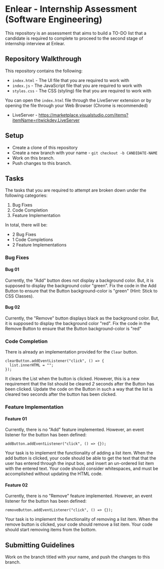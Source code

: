 # Enlear - Internship Assessment (Software Engineering)

This repository is an assessment that aims to build a TO-DO list that a candidate is required to complete to proceed to the second stage of internship interview at Enlear.

## Repository Walkthrough

This repository contains the following:

- `index.html` - The UI file that you are required to work with
- `index.js` - The JavaScript file that you are required to work with
- `styles.css` - The CSS (styling) file that you are required to work with

You can open the `index.html` file through the LiveServer extension or by opening the file through your Web Browser (Chrome is recommended)

- LiveServer - https://marketplace.visualstudio.com/items?itemName=ritwickdey.LiveServer

## Setup 

- Create a clone of this repository
- Create a new branch with your name - `git checkout -b CANDIDATE-NAME`
- Work on this branch.
- Push changes to this branch.

## Tasks

The tasks that you are required to attempt are broken down under the following categories:

1. Bug Fixes
2. Code Completion
3. Feature Implementation

In total, there will be:

- 2 Bug Fixes
- 1 Code Completions
- 2 Feature Implementations

### Bug Fixes

#### Bug 01

Currently, the "Add" button does not display a background color. But, it is supposed to display the background color "green". Fix the code in the Add Button to ensure that the Button background-color is "green" (Hint: Stick to CSS Classes).

#### Bug 02

Currently, the "Remove" button displays black as the background color. But, it is supposed to display the background color "red". Fix the code in the Remove Button to ensure that the Button background-color is "red"

### Code Completion

There is already an implementation provided for the `Clear` button.

```
clearButton.addEventListener("click", () => {
  list.innerHTML = "";
});

```

It clears the List when the button is clicked. However, this is a new requirement that the list should be cleared _2_ seconds after the Button has been clicked. Update the code on the Button in such a way that the list is cleared two seconds after the button has been clicked.

### Feature Implementation

#### Feature 01

Currently, there is no "Add" feature implemented. However, an event listener for the button has been defined:

```
addButton.addEventListener("click", () => {});
```

Your task is to implement the functionality of adding a list item. When the add button is clicked, your code should be able to get the text that that the user has entered through the input box, and insert an un-ordered list item with the entered text. Your code should consider whitespaces, and must be accomplished without updating the HTML code.

#### Feature 02

Currently, there is no "Remove" feature implemented. However, an event listener for the button has been defined:

```
removeButton.addEventListener("click", () => {});
```

Your task is to implement the functionality of removing a list item. When the remove button is clicked, your code should remove a list item.
Your code should start removing items from the bottom.

## Submitting Guidelines

Work on the branch titled with your name, and push the changes to this branch.